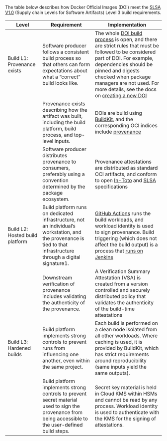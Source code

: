 The table below describes how Docker Official Images (DOI) meet the [SLSA V1.0](https://slsa.dev/spec/v1.0/) (Supply chain Levels for Software Artifacts) Level 3 build requirements.



| Level | Requirement | Implementation
|----------------------------------------|----------------------------------------|----------------------------------------------------------------------------------------------|
| Build L1: Provenance exists | Software producer follows a consistent build process so that others can form expectations about what a “correct” build looks like. | The whole [DOI build process](https://github.com/docker-library/official-images) is open, and there are strict rules that must be followed to be considered part of DOI. For example, dependencies should be pinned and digests checked when package managers are not used. For more details, see the docs on [creating a new DOI](https://github.com/docker-library/official-images?tab=readme-ov-file#contributing-to-the-standard-library) |
|  | Provenance exists describing how the artifact was built, including the build platform, build process, and top-level inputs. | DOIs are build using [BuildKit](https://docs.docker.com/build/buildkit/), and the corresponding OCI indices include [provenance](https://docs.docker.com/build/attestations/slsa-provenance/) |
|  | Software producer distributes provenance to consumers, preferably using a convention determined by the package ecosystem.| Provenance attestations are distributed as standard OCI artifacts, and conform to open [In-Toto](https://in-toto.io/) and [SLSA](https://slsa.dev/spec/v1.0/provenance) specifications |
|Build L2: Hosted build platform|Build platform runs on dedicated infrastructure, not an individual’s workstation, and the provenance is tied to that infrastructure through a digital signature1.| [GitHub Actions](https://github.com/docker-library/meta/actions) runs the build workloads, and workload identity is used to sign provenance. Build triggering (which does not affect the build output) is a process that [runs on Jenkins](https://doi-janky.infosiftr.net/) |
||Downstream verification of provenance includes validating the authenticity of the provenance.|A Verification Summary Attestation (VSA) is created from a version controlled and securely distributed policy that validates the authenticity of the build-time attestations|
| Build L3: Hardened builds | Build platform implements strong controls to prevent runs from influencing one another, even within the same project. | Each build is performed on a clean node isolated from all other workloads. Where caching is used, it is provided by BuildKit, which has strict requirements around reproducibility (same inputs yield the same outputs). |
| | Build platform implements strong controls to prevent secret material used to sign the provenance from being accessible to the user-defined build steps. | Secret key material is held in Cloud KMS within HSMs and cannot be read by any process. Workload identity is used to authenticate with the KMS for the signing of attestations. |
